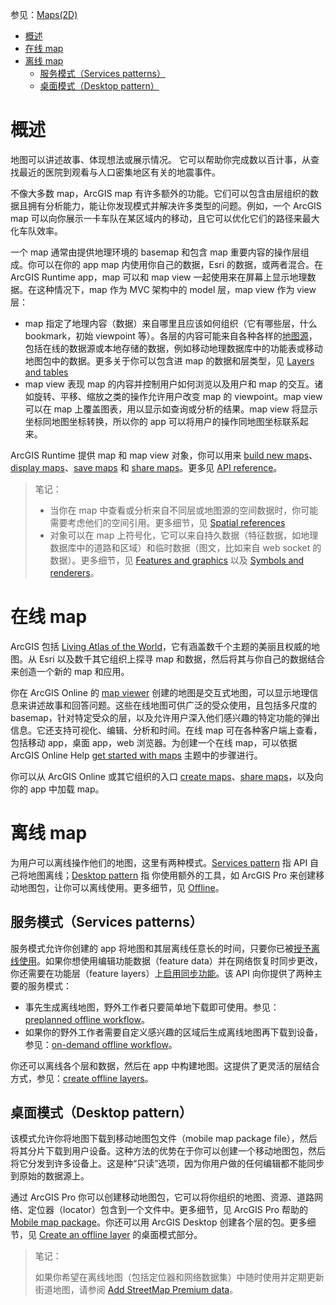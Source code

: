 参见：[Maps(2D)](https://developers.arcgis.com/android/latest/guide/maps.htm)

- [概述](#%E6%A6%82%E8%BF%B0)
- [在线 map](#%E5%9C%A8%E7%BA%BF-map)
- [离线 map](#%E7%A6%BB%E7%BA%BF-map)
    - [服务模式（Services patterns）](#%E6%9C%8D%E5%8A%A1%E6%A8%A1%E5%BC%8F%EF%BC%88services-patterns%EF%BC%89)
    - [桌面模式（Desktop pattern）](#%E6%A1%8C%E9%9D%A2%E6%A8%A1%E5%BC%8F%EF%BC%88desktop-pattern%EF%BC%89)

# 概述

地图可以讲述故事、体现想法或展示情况。 它可以帮助你完成数以百计事，从查找最近的医院到观看与人口密集地区有关的地震事件。

不像大多数 map，ArcGIS map 有许多额外的功能。它们可以包含由层组织的数据且拥有分析能力，能让你发现模式并解决许多类型的问题。例如，一个 ArcGIS map 可以向你展示一卡车队在某区域内的移动，且它可以优化它们的路径来最大化车队效率。

一个 map 通常由提供地理环境的 basemap 和包含 map 重要内容的操作层组成。你可以在你的 app map 内使用你自己的数据，Esri 的数据，或两者混合。在 ArcGIS Runtime app，map 可以和 map view 一起使用来在屏幕上显示地理数据。在这种情况下，map 作为 MVC 架构中的 model 层，map view 作为 view 层：

- map 指定了地理内容（数据）来自哪里且应该如何组织（它有哪些层，什么 bookmark，初始 viewpoint 等）。各层的内容可能来自各种各样的[地图源](https://developers.arcgis.com/android/latest/guide/maps.htm#ESRI_SECTION1_FC86B8F7930B4D6C91484EBC7F381CFB)，包括在线的数据源或本地存储的数据，例如移动地理数据库中的功能表或移动地图包中的数据。更多关于你可以包含进 map 的数据和层类型，见 [Layers and tables](https://developers.arcgis.com/android/latest/guide/layers.htm#GUID-836DF96B-3821-4051-9A6C-263097CDB86F)
- map view 表现 map 的内容并控制用户如何浏览以及用户和 map 的交互。诸如旋转、平移、缩放之类的操作允许用户改变 map 的 viewpoint。map view 可以在 map 上覆盖图表，用以显示如查询或分析的结果。map view 将显示坐标同地图坐标转换，所以你的 app 可以将用户的操作同地图坐标联系起来。

ArcGIS Runtime 提供 map 和 map view 对象，你可以用来 [build new maps](https://developers.arcgis.com/android/latest/guide/build-a-new-map.htm)、[display maps](https://developers.arcgis.com/android/latest/guide/display-a-map.htm)、[save maps](https://developers.arcgis.com/android/latest/guide/save-a-map.htm) 和 [share maps](https://developers.arcgis.com/android/latest/guide/share-a-portal-item.htm)。更多见 [API reference](https://developers.arcgis.com/android/api-reference/index.html)。

> 笔记：
> - 当你在 map 中查看或分析来自不同层或地图源的空间数据时，你可能需要考虑他们的空间引用。更多细节，见 [Spatial references](https://developers.arcgis.com/android/latest/guide/spatial-references.htm#GUID-A316A533-933F-4C92-BF17-732A585B1358)
> - 对象可以在 map 上符号化，它可以来自持久数据（特征数据，如地理数据库中的道路和区域）和临时数据（图文，比如来自 web socket 的数据）。更多细节，见 [Features and graphics](https://developers.arcgis.com/android/latest/guide/features-and-graphics.htm#GUID-663BC99D-18AC-4F15-9ACA-CFE17BEE2315) 以及 [Symbols and renderers](https://developers.arcgis.com/android/latest/guide/symbols-and-renderers.htm)。

# 在线 map
ArcGIS 包括 [Living Atlas of the World](http://doc.arcgis.com/en/living-atlas/)，它有涵盖数千个主题的美丽且权威的地图。从 Esri 以及数千其它组织上探寻 map 和数据，然后将其与你自己的数据结合来创造一个新的 map 和应用。

你在 ArcGIS Online 的 [map viewer](http://www.arcgis.com/home/webmap/viewer.html?useExisting=1) 创建的地图是交互式地图，可以显示地理信息来讲述故事和回答问题。这些在线地图可供广泛的受众使用，且包括多尺度的 basemap，针对特定受众的层，以及允许用户深入他们感兴趣的特定功能的弹出信息。它还支持可视化、编辑、分析和时间。在线 map 可在各种客户端上查看，包括移动 app，桌面 app，web 浏览器。为创建一个在线 map，可以依据 ArcGIS Online Help [get started with maps](http://server.arcgis.com/en/portal/latest/use/get-started-with-maps.htm) 主题中的步骤进行。

你可以从 ArcGIS Online 或其它组织的入口 [create maps](http://server.arcgis.com/en/portal/10.4/use/get-started-with-maps.htm)、[share maps](https://doc.arcgis.com/en/arcgis-online/share-maps/share-items.htm)，以及向你的 app 中加载 map。

# 离线 map

为用户可以离线操作他们的地图，这里有两种模式。[Services pattern](https://developers.arcgis.com/android/latest/guide/maps.htm#ESRI_SECTION2_F7139EB000BF4003AAB390BAF0E7382D) 指 API 自己将地图离线；[Desktop pattern](https://developers.arcgis.com/android/latest/guide/maps.htm#ESRI_SECTION2_297C1CF6CA6C4243B8AB2D924B185A82) 指 你使用额外的工具，如 ArcGIS Pro 来创建移动地图包，让你可以离线使用。更多细节，见 [Offline](https://developers.arcgis.com/android/latest/guide/offline.htm)。

## 服务模式（Services patterns）
服务模式允许你创建的 app 将地图和其层离线任意长的时间，只要你已被[授予离线使用](https://doc.arcgis.com/en/arcgis-online/create-maps/take-maps-offline.htm)。如果你想使用编辑功能数据（feature data）并在网络恢复时同步更改，你还需要在功能层（feature layers）上[启用同步功能](http://server.arcgis.com/en/portal/latest/use/enable-offline-mapping.htm#guid-a2390dd3-314b-4c81-8a46-08e587748408guid-47abcd3c-af06-414a-8eda-7c38bfa90aba)。该 API 向你提供了两种主要的服务模式：
- 事先生成离线地图，野外工作者只要简单地下载即可使用。参见：[preplanned offline workflow](https://developers.arcgis.com/android/latest/guide/offline.htm#ESRI_SECTION2_5BBF9A50658D4C44A7BB697767B3C558)。
- 如果你的野外工作者需要自定义感兴趣的区域后生成离线地图再下载到设备，参见：[on-demand offline workflow](https://developers.arcgis.com/android/latest/guide/offline.htm#ESRI_SECTION2_C5B94265E94740B5A8FDE79A0DD6042C)。

你还可以离线各个层和数据，然后在 app 中构建地图。这提供了更灵活的层结合方式，参见：[create offline layers](https://developers.arcgis.com/android/latest/guide/create-an-offline-layer.htm)。

## 桌面模式（Desktop pattern）

该模式允许你将地图下载到移动地图包文件（mobile map package file），然后将其分片下载到用户设备。这种方法的优势在于你可以创建一个移动地图包，然后将它分发到许多设备上。这是种“只读”选项，因为你用户做的任何编辑都不能同步到原始的数据源上。

通过 ArcGIS Pro 你可以创建移动地图包，它可以将你组织的地图、资源、道路网络、定位器（locator）包含到一个文件中。更多细节，见 ArcGIS Pro 帮助的 [Mobile map package](http://pro.arcgis.com/en/pro-app/help/sharing/overview/mobile-map-package.htm)。你还可以用 ArcGIS Desktop 创建各个层的包。更多细节，见 [Create an offline layer](https://developers.arcgis.com/android/latest/guide/create-an-offline-layer.htm#ESRI_SECTION1_B8AE19595B964EFEB8180400E873D403) 的桌面模式部分。

> 笔记：
>
> 如果你希望在离线地图（包括定位器和网络数据集）中随时使用并定期更新街道地图，请参阅 [Add StreetMap Premium data](https://developers.arcgis.com/android/latest/guide/add-streetmap-premium-data.htm)。

 






















